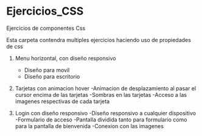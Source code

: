 # Ejercicios_CSS
Ejercicios de componentes Css


Esta carpeta contendra multiples ejercicios haciendo uso de propiedades de css
1. Menu horizontal, con diseño responsivo 
    - Diseño para movil
    - Diseño para escritorio

2. Tarjetas con animacion hover
    -Animacion de desplazamiento al pasar el cursor encima de las tarjetas
    -Sombras en las tarjetas
    -Acceso a las imagenes respectivas de cada tarjeta

3. Login con diseño responsivo
    -Diseño responsivo a cualquier dispositivo
    -Formulario de acceso
    -Pantalla dividida tanto para formulario como para la pantalla de bienvenida
    -Conexion con las imagenes
